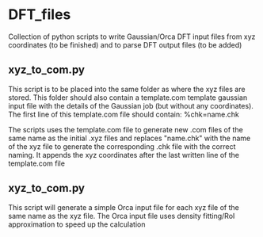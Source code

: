 # DFT_files

Collection of python scripts to write Gaussian/Orca DFT input files from xyz coordinates (to be finished) and to parse DFT output files (to be added)

## xyz_to_com.py 

This script is to be placed into the same folder as where the xyz files are stored.
This folder should also contain a template.com template gaussian input file with the details of the Gaussian job (but without any coordinates).
The first line of this template.com file should contain: %chk=name.chk

The scripts uses the template.com file to generate new .com files of the same name as the initial .xyz files and replaces "name.chk" with the name of the xyz file to generate the corresponding .chk file with the correct naming. It appends the xyz coordinates after the last written line of the template.com file

## xyz_to_com.py 

This script will generate a simple Orca input file for each xyz file of the same name as the xyz file. The Orca input file uses density fitting/RoI approximation to speed up the calculation
